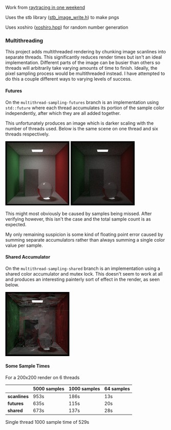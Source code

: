 Work from 
[raytracing in one weekend](https://raytracing.github.io/)

Uses the stb library 
([stb_image_write.h](https://github.com/nothings/stb/blob/master/stb_image_write.h)) 
to make pngs 

Uses xoshiro 
([xoshiro.hpp](https://gist.github.com/imneme/3eb1bcc5418c4ae83c4c6a86d9cbb1cd)) 
for random number generation

### Multithreading

This project adds multithreaded rendering by chunking image scanlines into separate threads.
This significantly reduces render times but isn't an ideal implementation.
Different parts of the image can be busier than others so threads will arbitrarily take
varying amounts of time to finish.
Ideally, the pixel sampling process would be multithreaded instead.
I have attempted to do this a couple different ways to varying levels of success.

#### Futures

On the `multithread-sampling-futures` branch is an implementation using `std::future` where
each thread accumulates its portion of the sample color independently, after which they are all 
added together.

This unfortunately produces an image which is darker scaling with the number of threads used.
Below is the same scene on one thread and six threads respectively.

![futures-1-thread](images/futures-1-thread.png "1 Thread")
![futures-6-threads](images/futures-6-threads.png "6 Threads")

This might most obviously be caused by samples being missed.
After verifying however, this isn't the case and the total sample count is as expected.

My only remaining suspicion is some kind of floating point error caused by summing separate 
accumulators rather than always summing a single color value per sample.

#### Shared Accumulator

On the `multithread-sampling-shared` branch is an implementation using a shared color 
accumulator and mutex lock. 
This doesn't seem to work at all and produces an interesting painterly sort of effect in the 
render, as seen below.

![shared](images/shared.png "shared")

#### Some Sample Times

For a 200x200 render on 6 threads

|               | 5000 samples | 1000 samples | 64 samples |
|---------------|--------------|--------------|------------|
| **scanlines** | 953s         | 186s         | 13s        |
| **futures**   | 635s         | 115s         | 20s        |
| **shared**    | 673s         | 137s         | 28s        |

Single thread 1000 sample time of 529s
